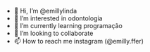 - 👋 Hi, I’m @emillylinda
- 👀 I’m interested in odontologia
- 🌱 I’m currently learning  programação
- 💞️ I’m looking to collaborate
- 📫 How to reach me  instagram (@emilly.ffer)
